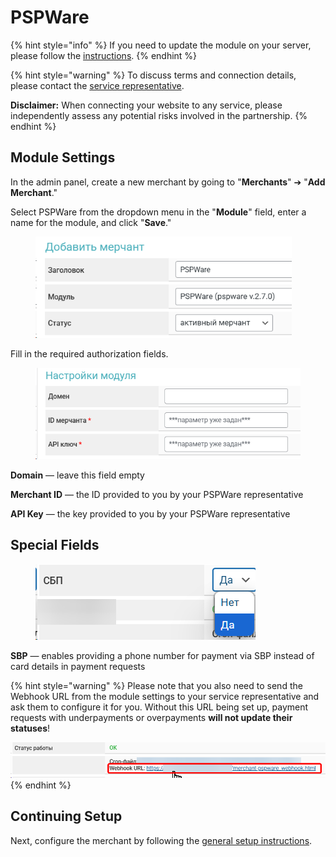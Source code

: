 # PSPWare

{% hint style="info" %}
If you need to update the module on your server, please follow the [instructions](https://premium.gitbook.io/rukovodstvo-polzovatelya/osnovnye-nastroiki/faq/kak-obnovit-faily-na-servere#moduli-merchantov).
{% endhint %}

{% hint style="warning" %}
To discuss terms and connection details, please contact the [service representative](https://t.me/pspware_ceo).

**Disclaimer:** When connecting your website to any service, please independently assess any potential risks involved in the partnership.
{% endhint %}

## Module Settings

In the admin panel, create a new merchant by going to "**Merchants**" ➔ "**Add Merchant**."

Select PSPWare from the dropdown menu in the "**Module**" field, enter a name for the module, and click "**Save**."

<figure><img src="../../../.gitbook/assets/image (2157).png" alt="" width="410"><figcaption></figcaption></figure>

Fill in the required authorization fields.

<figure><img src="../../../.gitbook/assets/image (2154).png" alt="" width="464"><figcaption></figcaption></figure>

**Domain** — leave this field empty

**Merchant ID** — the ID provided to you by your PSPWare representative

**API Key** — the key provided to you by your PSPWare representative

## Special Fields

<figure><img src="../../../.gitbook/assets/image (2155).png" alt=""><figcaption></figcaption></figure>

**SBP** — enables providing a phone number for payment via SBP instead of card details in payment requests

{% hint style="warning" %}
Please note that you also need to send the Webhook URL from the module settings to your service representative and ask them to configure it for you. Without this URL being set up, payment requests with underpayments or overpayments **will not update their statuses**!

![](<../../../.gitbook/assets/image (2156).png>)
{% endhint %}

## Continuing Setup

Next, configure the merchant by following the [general setup instructions](https://premium.gitbook.io/rukovodstvo-polzovatelya/osnovnye-nastroiki/merchanty-i-avtovyplaty/merchanty/obshie-nastroiki-merchantov).
